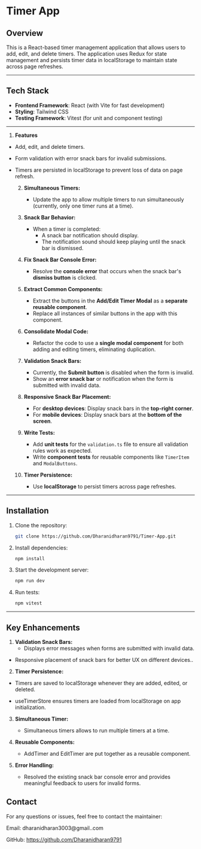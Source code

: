 # Timer App 


## **Overview**
This is a React-based timer management application that allows users to add, edit, and delete timers. The application uses Redux for state management and persists timer data in localStorage to maintain state across page refreshes.

---

## **Tech Stack**
- **Frontend Framework**: React (with Vite for fast development)
- **Styling**: Tailwind CSS
- **Testing Framework**: Vitest (for unit and component testing)

---

1. **Features**

- Add, edit, and delete timers.

- Form validation with error snack bars for invalid submissions.

-  Timers are persisted in localStorage to prevent loss of data on page refresh.


   2. **Simultaneous Timers:**
      - Update the app to allow multiple timers to run simultaneously (currently, only one timer runs at a time).

   3. **Snack Bar Behavior:**
      - When a timer is completed:
        - A snack bar notification should display.
        - The notification sound should keep playing until the snack bar is dismissed.

   4. **Fix Snack Bar Console Error:**
      - Resolve the **console error** that occurs when the snack bar's **dismiss button** is clicked.

   5. **Extract Common Components:**
      - Extract the buttons in the **Add/Edit Timer Modal** as a **separate reusable component**.
      - Replace all instances of similar buttons in the app with this component.

   6. **Consolidate Modal Code:**
      - Refactor the code to use a **single modal component** for both adding and editing timers, eliminating duplication.

   7. **Validation Snack Bars:**
      - Currently, the **Submit button** is disabled when the form is invalid.
      - Show an **error snack bar** or notification when the form is submitted with invalid data.

   8. **Responsive Snack Bar Placement:**
      - For **desktop devices**: Display snack bars in the **top-right corner**.
      - For **mobile devices**: Display snack bars at the **bottom of the screen**.

   9. **Write Tests:**
      - Add **unit tests** for the `validation.ts` file to ensure all validation rules work as expected.
      - Write **component tests** for reusable components like `TimerItem` and `ModalButtons`.

   10. **Timer Persistence:**
       - Use **localStorage** to persist timers across page refreshes.

---

## **Installation**

1. Clone the repository:  
   ```bash
   git clone https://github.com/Dharanidharan9791/Timer-App.git
   ```

2. Install dependencies:  
   ```bash
   npm install
   ```

3. Start the development server:  
   ```bash
   npm run dev
   ```

4. Run tests:  
   ```bash
   npm vitest
   ```

---

## **Key Enhancements**


1. **Validation Snack Bars:**
   - Displays error messages when forms are submitted with invalid data.

- Responsive placement of snack bars for better UX on different devices..

2. **Timer Persistence:**
 - Timers are saved to localStorage whenever they are added, edited, or deleted.

- useTimerStore ensures timers are loaded from localStorage on app initialization.

3. **Simultaneous Timer:**
   - Simultaneous timers allows to run multiple timers at a time.

4. **Reusable Components:**
   - AddTimer and EditTimer are put together as a reusable component.

5. **Error Handling:**
   - Resolved the existing snack bar console error and provides meaningful feedback to users for invalid forms.



## **Contact**

For any questions or issues, feel free to contact the maintainer:

Email: dharanidharan3003@gmail..com

GitHub:  https://github.com/Dharanidharan9791